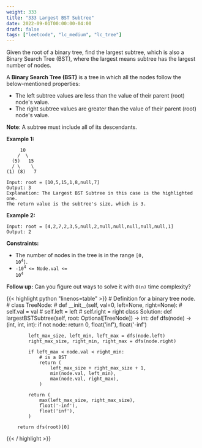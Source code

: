 ```yaml
---
weight: 333
title: "333 Largest BST Subtree"
date: 2022-09-01T00:00:00-04:00
draft: false
tags: ["leetcode", "lc_medium", "lc_tree"]
---
```


Given the root of a binary tree, find the largest subtree, which is also a Binary Search Tree (BST), where the largest means subtree has the largest number of nodes.

A **Binary Search Tree (BST)** is a tree in which all the nodes follow the below-mentioned properties:
- The left subtree values are less than the value of their parent (root) node's value.
- The right subtree values are greater than the value of their parent (root) node's value.

**Note**: A subtree must include all of its descendants.

**Example 1:**
```
     10
    /  \
  (5)   15
  / \    \
(1) (8)   7

Input: root = [10,5,15,1,8,null,7]
Output: 3
Explanation: The Largest BST Subtree in this case is the highlighted one.
The return value is the subtree's size, which is 3.
```
**Example 2:**
```
Input: root = [4,2,7,2,3,5,null,2,null,null,null,null,null,1]
Output: 2
```

**Constraints:**
- The number of nodes in the tree is in the range <code>[0, 10<sup>4</sup>]</code>.
- <code>-10<sup>4</sup> <= Node.val <= 10<sup>4</sup></code>
 

**Follow up:** Can you figure out ways to solve it with `O(n)` time complexity?

<div class="tabs"></div>
<div class="tab-content">
<div id="python" class="lang">
{{< highlight python "linenos=table" >}}
# Definition for a binary tree node.
# class TreeNode:
#     def __init__(self, val=0, left=None, right=None):
#         self.val = val
#         self.left = left
#         self.right = right
class Solution:
    def largestBSTSubtree(self, root: Optional[TreeNode]) -> int:
        def dfs(node) -> (int, int, int):
            if not node:
                return 0, float('inf'), float('-inf')
            
            left_max_size, left_min, left_max = dfs(node.left)
            right_max_size, right_min, right_max = dfs(node.right)
            
            if left_max < node.val < right_min:
                # is a BST
                return (
                    left_max_size + right_max_size + 1,
                    min(node.val, left_min),
                    max(node.val, right_max),
                )
            
            return (
                max(left_max_size, right_max_size),
                float('-inf'),
                float('inf'),
            )
        
        return dfs(root)[0]
{{< / highlight >}}
</div>
</div>

